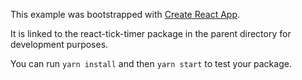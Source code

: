 This example was bootstrapped with [Create React App](https://github.com/facebook/create-react-app).

It is linked to the react-tick-timer package in the parent directory for development purposes.

You can run `yarn install` and then `yarn start` to test your package.
